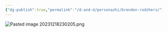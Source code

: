 ```yaml
---
{"dg-publish":true,"permalink":"/d-and-d/personazhi/brendon-rodzhers/","created":"2023-12-18T12:02:06.000+04:00","updated":"2023-12-26T15:50:29.546+04:00"}
---
```



![Pasted image 20231218230205.png](/img/user/img/Pasted%20image%2020231218230205.png)